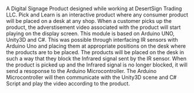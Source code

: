 A Digital Signage Product designed while working at DesertSign Trading LLC. Pick and Learn is an interactive product where any consumer product will be placed on a desk at any shop. When a customer picks up the product, the adverstisement video associated with the product will start playing on the display screen. This module is based on Arduino UNO, Unity3D and C#. This was possible through interfacing IR sensors with Arduino Uno and placing them at appropriate positions on the desk where the products are to be placed. The products will be placed on the desk in such a way that they block the Infrared signal sent by the IR sensor. When the product is picked up and the Infrared signal is no longer blocked, it will send a resoponse to the Arduino Microcontroller. The Arduino Microcontroller will then communicate with the Unity3D scene and C# Script and play the video according to the product.
